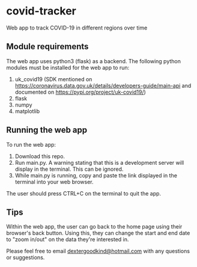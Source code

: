 # covid-tracker
Web app to track COVID-19 in different regions over time

## Module requirements

The web app uses python3 (flask) as a backend. The following python modules must be installed for the web app to run:
1. uk_covid19 (SDK mentioned on https://coronavirus.data.gov.uk/details/developers-guide/main-api and documented on https://pypi.org/project/uk-covid19/) 
2. flask
3. numpy
4. matplotlib

## Running the web app
To run the web app:
1. Download this repo. 
2. Run main.py. A warning stating that this is a development server will display in the terminal. This can be ignored. 
3. While main.py is running, copy and paste the link displayed in the terminal into your web browser. 

The user should press CTRL+C on the terminal to quit the app.

## Tips
Within the web app, the user can go back to the home page using their browser's back button. Using this, they can change the start and end date to "zoom in/out" on the data they're interested in. 


Please feel free to email dextergoodkind@hotmail.com with any questions or suggestions. 
